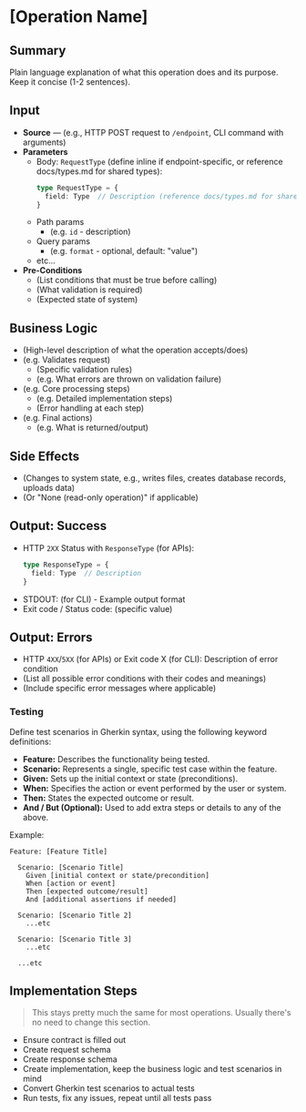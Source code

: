 <!--
Usage Guide:
This template provides a consistent structure for documenting API endpoints and CLI commands.
Adapt sections to fit your specific operation's needs:

- For API endpoints: Include HTTP method, path, body, query params as applicable
- For CLI commands: Include args, flags, and command structure
- Omit sections that don't apply (e.g., Path params if none exist, Body if GET request)
- Add inline type definitions for request/response schemas (don't add to docs/types.md)
- Reference docs/types.md only for shared primitives (Blob, BundleSummary, BundleManifest)
- Adjust parameter sections based on what your operation actually uses
- Keep the overall structure consistent but flexible to your needs
-->

# [Operation Name]

## Summary

Plain language explanation of what this operation does and its purpose. Keep it concise (1-2 sentences).

## Input

- **Source** — (e.g., HTTP POST request to `/endpoint`, CLI command with arguments)
- **Parameters**
  - Body: `RequestType` (define inline if endpoint-specific, or reference docs/types.md for shared types):
    ```typescript
    type RequestType = {
      field: Type  // Description (reference docs/types.md for shared types like Blob)
    }
    ```
  - Path params
    - (e.g. `id` - description)
  - Query params
    - (e.g. `format` - optional, default: "value")
  - etc...
- **Pre-Conditions**
  - (List conditions that must be true before calling)
  - (What validation is required)
  - (Expected state of system)

## Business Logic

- (High-level description of what the operation accepts/does)
- (e.g. Validates request)
  - (Specific validation rules)
  - (e.g. What errors are thrown on validation failure)
- (e.g. Core processing steps)
  - (e.g. Detailed implementation steps)
  - (Error handling at each step)
- (e.g. Final actions)
  - (e.g. What is returned/output)

## Side Effects

- (Changes to system state, e.g., writes files, creates database records, uploads data)
- (Or "None (read-only operation)" if applicable)

## Output: Success

- HTTP `2XX` Status with `ResponseType` (for APIs):
  ```typescript
  type ResponseType = {
    field: Type  // Description
  }
  ```
- STDOUT: (for CLI) - Example output format
- Exit code / Status code: (specific value)

## Output: Errors

- HTTP `4XX`/`5XX` (for APIs) or Exit code X (for CLI): Description of error condition
- (List all possible error conditions with their codes and meanings)
- (Include specific error messages where applicable)

### Testing

Define test scenarios in Gherkin syntax, using the following keyword definitions:

- **Feature:** Describes the functionality being tested.
- **Scenario:** Represents a single, specific test case within the feature.
- **Given:** Sets up the initial context or state (preconditions).
- **When:** Specifies the action or event performed by the user or system.
- **Then:** States the expected outcome or result.
- **And / But (Optional):** Used to add extra steps or details to any of the above.

Example:

```gherkin
Feature: [Feature Title]

  Scenario: [Scenario Title]
    Given [initial context or state/precondition]
    When [action or event]
    Then [expected outcome/result]
    And [additional assertions if needed]
  
  Scenario: [Scenario Title 2]
    ...etc
  
  Scenario: [Scenario Title 3]
    ...etc

  ...etc
```

## Implementation Steps

> This stays pretty much the same for most operations.
> Usually there's no need to change this section.

- Ensure contract is filled out
- Create request schema
- Create response schema
- Create implementation, keep the business logic and test scenarios in mind
- Convert Gherkin test scenarios to actual tests
- Run tests, fix any issues, repeat until all tests pass